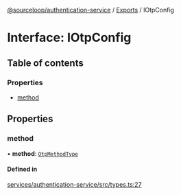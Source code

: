 [@sourceloop/authentication-service](../README.md) / [Exports](../modules.md) / IOtpConfig

# Interface: IOtpConfig

## Table of contents

### Properties

- [method](IOtpConfig.md#method)

## Properties

### method

• **method**: [`OtpMethodType`](../enums/OtpMethodType.md)

#### Defined in

[services/authentication-service/src/types.ts:27](https://github.com/codeweb05/repo1/blob/ea19add/services/authentication-service/src/types.ts#L27)
